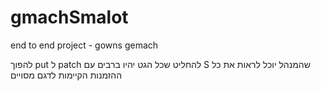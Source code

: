 # gmachSmalot
end to end project - gowns gemach



להפוך put ל patch
להחליט שכל הגט יהיו ברבים עם S
שהמנהל יוכל לראות את כל ההזמנות הקיימות לדגם מסויים